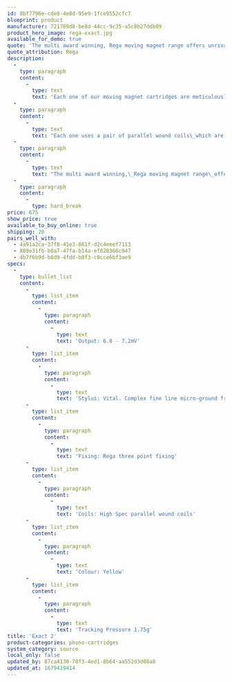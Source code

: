 ```yaml
---
id: 8bf7796e-cde0-4e8d-95e9-1fce9552cfc7
blueprint: product
manufacturer: 721789d8-be8d-44cc-9c35-a5c8b27ddb09
product_hero_image: rega-exact.jpg
available_for_demo: true
quote: 'The multi award winning, Rega moving magnet range offers unrivalled clarity, engaging stereo imaging and a natural dynamic performance, putting you in touch with your vinyl collection like never before.'
quote_attribution: Rega
description:
  -
    type: paragraph
    content:
      -
        type: text
        text: 'Each one of our moving magnet cartridges are meticulously hand assembled to the highest standard by our highly trained technicians. The design and assembly procedure are focused on one simple goal, extracting as much music from your vinyl as possible.'
  -
    type: paragraph
    content:
      -
        type: text
        text: "Each one uses a pair of parallel wound coils\_which are then carefully assembled on custom jigs to create a working stereo generator. Each cartridge is then tested and checked over two days to ensure all of the strict parameters for each model are met before either packing or fitting to a Rega turntable."
  -
    type: paragraph
    content:
      -
        type: text
        text: "The multi award winning,\_Rega moving magnet range\_offers unrivalled clarity, engaging stereo imaging and a natural dynamic performance, putting you in touch with your vinyl collection like never before."
  -
    type: paragraph
    content:
      -
        type: hard_break
price: 675
show_price: true
available_to_buy_online: true
shipping: 20
pairs_well_with:
  - 4a91a2ca-37f8-41e3-881f-d2c4eeef7113
  - 889e31fb-b0a7-47fa-b14a-ef028366c947
  - 4b7f6b9d-b6d9-4fdd-b8f3-c0cce6bf3ae9
specs:
  -
    type: bullet_list
    content:
      -
        type: list_item
        content:
          -
            type: paragraph
            content:
              -
                type: text
                text: 'Output: 6.8 - 7.2mV'
      -
        type: list_item
        content:
          -
            type: paragraph
            content:
              -
                type: text
                text: 'Stylus: Vital. Complex fine line micro-ground from a rectangular diamond billet.'
      -
        type: list_item
        content:
          -
            type: paragraph
            content:
              -
                type: text
                text: 'Fixing: Rega three point fixing'
      -
        type: list_item
        content:
          -
            type: paragraph
            content:
              -
                type: text
                text: 'Coils: High Spec parallel wound coils'
      -
        type: list_item
        content:
          -
            type: paragraph
            content:
              -
                type: text
                text: 'Colour: Yellow'
      -
        type: list_item
        content:
          -
            type: paragraph
            content:
              -
                type: text
                text: 'Tracking Pressure 1.75g'
title: 'Exact 2'
product-categories: phono-cartridges
system_category: source
local_only: false
updated_by: 87ca4130-78f3-4ed1-8b64-aa552d3d08a8
updated_at: 1679419414
---
```

